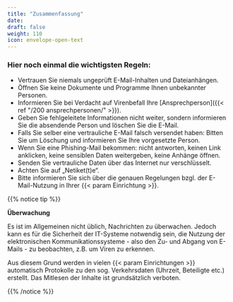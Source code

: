 ```yaml
---
title: "Zusammenfassung"
date: 
draft: false
weight: 110
icon: envelope-open-text
---
```


### Hier noch einmal die wichtigsten Regeln:

- Vertrauen Sie niemals ungeprüft E-Mail-Inhalten und Dateianhängen.
- Öffnen Sie keine Dokumente und Programme Ihnen unbekannter Personen.
- Informieren Sie bei Verdacht auf Virenbefall Ihre [Ansprechperson]({{< ref "/200 ansprechpersonen/" >}}).
- Geben Sie fehlgeleitete Informationen nicht weiter, sondern informieren Sie die absendende Person und löschen Sie die E-Mail.
- Falls Sie selber eine vertrauliche E-Mail falsch versendet haben: Bitten Sie um Löschung und informieren Sie Ihre vorgesetzte Person.
- Wenn Sie eine Phishing-Mail bekommen: nicht antworten, keinen Link anklicken, keine sensiblen Daten weitergeben, keine Anhänge öffnen.
- Senden Sie vertrauliche Daten über das Internet nur verschlüsselt.
- Achten Sie auf „Netiket(t)e“.
- Bitte informieren Sie sich über die genauen Regelungen bzgl. der E-Mail-Nutzung in Ihrer {{< param Einrichtung >}}.

{{% notice tip %}}

**Überwachung**

Es ist im Allgemeinen nicht üblich, Nachrichten zu überwachen. Jedoch kann es für die Sicherheit der IT-Systeme notwendig sein, die Nutzung der elektronischen Kommunikationssysteme - also den Zu- und Abgang von E-Mails - zu beobachten, z.B. um Viren zu erkennen.

Aus diesem Grund werden in vielen {{< param Einrichtungen >}} automatisch Protokolle zu den sog. Verkehrsdaten (Uhrzeit, Beteiligte etc.) erstellt. Das Mitlesen der Inhalte ist grundsätzlich verboten.

{{% /notice %}}
